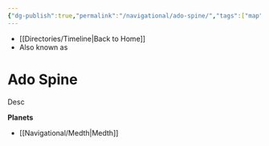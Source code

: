 ```yaml
---
{"dg-publish":true,"permalink":"/navigational/ado-spine/","tags":["map","hyperlane","midrim","unfinished"],"dgHomeLink":false}
---
```


- [[Directories/Timeline\|Back to Home]]
- Also known as 

# Ado Spine
Desc

**Planets**
- [[Navigational/Medth\|Medth]]
